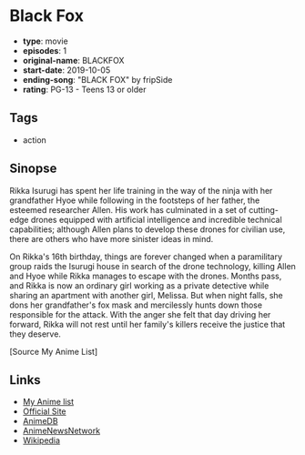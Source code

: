 # Black Fox

-   **type**: movie
-   **episodes**: 1
-   **original-name**: BLACKFOX
-   **start-date**: 2019-10-05
-   **ending-song**: "BLACK FOX" by fripSide
-   **rating**: PG-13 - Teens 13 or older

## Tags

-   action

## Sinopse

Rikka Isurugi has spent her life training in the way of the ninja with her grandfather Hyoe while following in the footsteps of her father, the esteemed researcher Allen. His work has culminated in a set of cutting- edge drones equipped with artificial intelligence and incredible technical capabilities; although Allen plans to develop these drones for civilian use, there are others who have more sinister ideas in mind.

On Rikka's 16th birthday, things are forever changed when a paramilitary group raids the Isurugi house in search of the drone technology, killing Allen and Hyoe while Rikka manages to escape with the drones. Months pass, and Rikka is now an ordinary girl working as a private detective while sharing an apartment with another girl, Melissa. But when night falls, she dons her grandfather's fox mask and mercilessly hunts down those responsible for the attack. With the anger she felt that day driving her forward, Rikka will not rest until her family's killers receive the justice that they deserve.

[Source My Anime List]

## Links

-   [My Anime list](https://myanimelist.net/anime/37498/Black_Fox)
-   [Official Site](http://project-blackfox.jp/)
-   [AnimeDB](http://anidb.info/perl-bin/animedb.pl?show=anime&aid=13924)
-   [AnimeNewsNetwork](http://www.animenewsnetwork.com/encyclopedia/anime.php?id=20802)
-   [Wikipedia](https://en.wikipedia.org/wiki/Blackfox_%282019_film%29)
